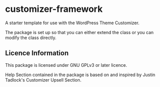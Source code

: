 # customizer-framework
A starter template for use with the WordPress Theme Customizer.

The package is set up so that you can either extend the class or you can modify the class directly.

## Licence Information
This package is licensed under GNU GPLv3 or later licence.

Help Section contained in the package is based on and inspired by Justin Tadlock's Customizer Upsell Section.
